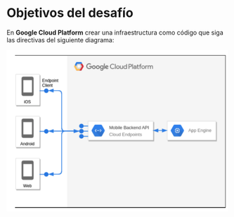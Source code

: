 # Objetivos del desafío

En **Google Cloud Platform** crear una infraestructura como código que siga las directivas del siguiente diagrama:

![Diagrama](images/diagram.png)
